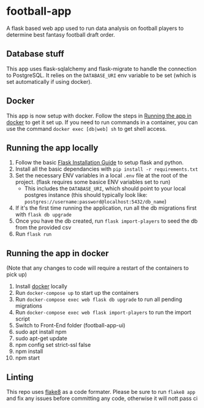 # football-app
A flask based web app used to run data analysis on football players to determine best fantasy football draft order.

## Database stuff
This app uses flask-sqlalchemy and flask-migrate to handle the connection to PostgreSQL. It relies on the `DATABASE_URI` env variable to be set (which is set automatically if using docker).

## Docker
This app is now setup with docker. Follow the steps in [Running the app in docker](#Running-the-app-in-docker) to get it set up. If you need to run commands in a container, you can use the command `docker exec [db|web] sh` to get shell access.


## Running the app locally
1. Follow the basic [Flask Installation Guide](https://flask.palletsprojects.com/en/1.1.x/installation/) to setup flask and python.
2. Install all the basic dependancies with `pip install -r requirements.txt`
2. Set the necessary ENV variables in a local `.env` file at the root of the project. (flask requires some basice ENV variables set to run)
    - This includes the `DATABASE_URI`, which should point to your local postgres instance (this should typically look like: `postgres://username:password@localhost:5432/db_name`)
3. If it's the first time running the application, run all the db migrations first with `flask db upgrade`
4. Once you have the db created, run `flask import-players` to seed the db from the provided csv
5. Run `flask run`

## Running the app in docker
(Note that any changes to code will require a restart of the containers to pick up)
1. Install [docker](https://www.docker.com/products/docker-desktop) locally
2. Run `docker-compose up` to start up the containers
3. Run `docker-compose exec web flask db upgrade` to run all pending migrations
4. Run `docker-compose exec web flask import-players` to run the import script 
5. Switch to Front-End folder (football-app-ui)
6. sudo apt install npm
7. sudo apt-get update
8. npm config set strict-ssl false
9. npm install
10. npm start


## Linting
This repo uses [flake8](https://pypi.org/project/flake8/2.2.4/) as a code formater. Please be sure to run `flake8 app` and fix any issues before committing any code, otherwise it will nott pass ci
